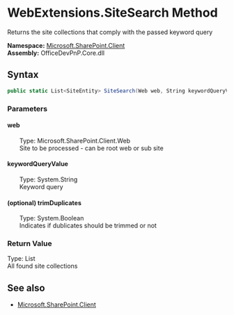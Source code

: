 # WebExtensions.SiteSearch Method  
Returns the site collections that comply with the passed keyword query  

**Namespace:** [Microsoft.SharePoint.Client](Microsoft.SharePoint.Client.md)  
**Assembly:** OfficeDevPnP.Core.dll  
## Syntax
```C#
public static List<SiteEntity> SiteSearch(Web web, String keywordQueryValue, Boolean trimDuplicates)
```
### Parameters
#### web  
&emsp;&emsp;Type: Microsoft.SharePoint.Client.Web  
&emsp;&emsp;Site to be processed - can be root web or sub site  

#### keywordQueryValue  
&emsp;&emsp;Type: System.String  
&emsp;&emsp;Keyword query  

#### (optional) trimDuplicates  
&emsp;&emsp;Type: System.Boolean  
&emsp;&emsp;Indicates if dublicates should be trimmed or not  

### Return Value
Type: List<SiteEntity>  
All found site collections

## See also
- [Microsoft.SharePoint.Client](Microsoft.SharePoint.Client.md)
